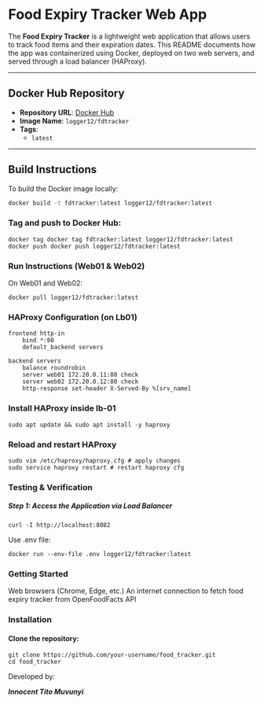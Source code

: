 # Food Expiry Tracker Web App

The **Food Expiry Tracker** is a lightweight web application that allows users to track food items and their expiration dates. 
This README documents how the app was containerized using Docker, deployed on two web servers, and served through a load balancer (HAProxy).

---

## Docker Hub Repository

- **Repository URL**: [Docker Hub](https://hub.docker.com/repository/docker/logger12/fdtracker/general)
- **Image Name**: `logger12/fdtracker`
- **Tags**:
  - `latest`

---

## Build Instructions

To build the Docker image locally:

```bash
docker build -t fdtracker:latest logger12/fdtracker:latest
```
### Tag and push to Docker Hub:
```
docker tag docker tag fdtracker:latest logger12/fdtracker:latest
docker push docker push logger12/fdtracker:latest
```
### Run Instructions (Web01 & Web02)
On Web01 and Web02:
```
docker pull logger12/fdtracker:latest
```
### HAProxy Configuration (on Lb01)
```
frontend http-in
    bind *:80
    default_backend servers

backend servers
    balance roundrobin
    server web01 172.20.0.11:80 check
    server web02 172.20.0.12:80 check
    http-response set-header X-Served-By %[srv_name]
```
### Install HAProxy inside lb-01
```
sudo apt update && sudo apt install -y haproxy
```
### Reload and restart HAProxy
```
sudo vim /etc/haproxy/haproxy.cfg # apply changes
sudo service haproxy restart # restart haproxy cfg
```
### Testing & Verification
##### Step 1: Access the Application via Load Balancer
```
curl -I http://localhost:8082
```

Use .env file:
```
docker run --env-file .env logger12/fdtracker:latest
```
### Getting Started

Web browsers (Chrome, Edge, etc.)
An internet connection to fetch food expiry tracker from OpenFoodFacts API

### Installation
#### Clone the repository:
```
git clone https://github.com/your-username/food_tracker.git
cd food_tracker
```

Developed by:

***Innocent Tito Muvunyi***
